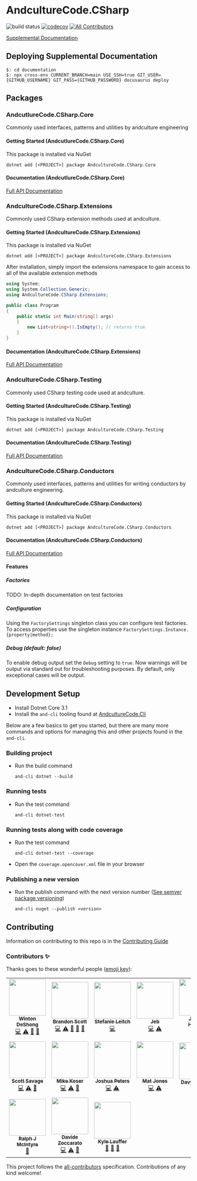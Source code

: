 # AndcultureCode.CSharp

![build status](https://github.com/AndcultureCode/AndcultureCode.CSharp/actions/workflows/build.yaml/badge.svg)
[![codecov](https://codecov.io/gh/AndcultureCode/AndcultureCode.CSharp/branch/main/graph/badge.svg)](https://codecov.io/gh/AndcultureCode/AndcultureCode.CSharp) <!-- ALL-CONTRIBUTORS-BADGE:START - Do not remove or modify this section -->
[![All Contributors](https://img.shields.io/badge/all_contributors-17-orange.svg?style=flat-square)](#contributors-)
<!-- ALL-CONTRIBUTORS-BADGE:END -->

[Supplemental Documentation](https://andculturecode.github.io/AndcultureCode.CSharp)

## Deploying Supplemental Documentation

```shell
$: cd documentation
$: npx cross-env CURRENT_BRANCH=main USE_SSH=true GIT_USER={GITHUB_USERNAME} GIT_PASS={GITHUB_PASSWORD} docusaurus deploy
```

## Packages

### AndcutlureCode.CSharp.Core

Commonly used interfaces, patterns and utilities by andculture engineering

#### Getting Started (AndcutlureCode.CSharp.Core)

This package is installed via NuGet

```shell
dotnet add [<PROJECT>] package AndcultureCode.CSharp.Core
```

#### Documentation (AndcutlureCode.CSharp.Core)

[Full API Documentation](src/Core/Core.md)

### AndcultureCode.CSharp.Extensions

Commonly used CSharp extension methods used at andculture.

#### Getting Started (AndcultureCode.CSharp.Extensions)

This package is installed via NuGet

```shell
dotnet add [<PROJECT>] package AndcultureCode.CSharp.Extensions
```

After installation, simply import the extensions namespace to gain access
to all of the available extension methods

```csharp
using System;
using System.Collection.Generic;
using AndcultureCode.CSharp.Extensions;

public class Program
{
    public static int Main(string[] args)
    {
        new List<string>().IsEmpty(); // returns true
    }
}
```

#### Documentation (AndcultureCode.CSharp.Extensions)

[Full API Documentation](src/Extensions/Extensions.md)

### AndcultureCode.CSharp.Testing

Commonly used CSharp testing code used at andculture.

#### Getting Started (AndcultureCode.CSharp.Testing)

This package is installed via NuGet

```shell
dotnet add [<PROJECT>] package AndcultureCode.CSharp.Testing
```

#### Documentation (AndcultureCode.CSharp.Testing)

[Full API Documentation](src/Testing/Testing.md)

### AndcultureCode.CSharp.Conductors

Commonly used interfaces, patterns and utilities for writing conductors by andculture engineering.

#### Getting Started (AndcultureCode.CSharp.Conductors)

This package is installed via NuGet

```shell
dotnet add [<PROJECT>] package AndcultureCode.CSharp.Conductors
```

#### Documentation (AndcultureCode.CSharp.Conductors)

[Full API Documentation](src/Conductors/Conductors.md)

#### Features

##### Factories

TODO: In-depth documentation on test factories

##### Configuration

Using the `FactorySettings` singleton class you can configure test factories. To access properties use the singleton instance `FactorySettings.Instance.{property|method};`

##### Debug (default: false)

To enable debug output set the `Debug` setting to `true`. Now warnings will be output via standard out for troubleshooting purposes. By default, only exceptional cases will be output.

## Development Setup

- Install Dotnet Core 3.1
- Install the `and-cli` tooling found at [AndcultureCode.Cli](https://github.com/AndcultureCode/AndcultureCode.Cli)

Below are a few basics to get you started, but there are many more commands and options for managing this and other projects found in the `and-cli`.

### Building project

- Run the build command

    ```shell
    and-cli dotnet --build
    ```

### Running tests

- Run the test command

    ```shell
    and-cli dotnet-test
    ```

### Running tests along with code coverage

- Run the test command

    ```shell
    and-cli dotnet-test --coverage
    ```

- Open the `coverage.opencover.xml` file in your browser

### Publishing a new version

- Run the publish command with the next version number ([See semver package versioning](https://docs.microsoft.com/en-us/nuget/concepts/package-versioning))

    ```shell
    and-cli nuget --publish <version>
    ```

## Contributing

Information on contributing to this repo is in the [Contributing Guide](CONTRIBUTING.md)

### Contributors ✨

Thanks goes to these wonderful people ([emoji key](https://allcontributors.org/docs/en/emoji-key)):

<!-- ALL-CONTRIBUTORS-LIST:START - Do not remove or modify this section -->
<!-- prettier-ignore-start -->
<!-- markdownlint-disable -->
<table>
  <tr>
    <td align="center"><a href="http://www.winton.me/"><img src="https://avatars.githubusercontent.com/u/48424?v=4?s=100" width="100px;" alt=""/><br /><sub><b>Winton DeShong</b></sub></a><br /><a href="https://github.com/AndcultureCode/AndcultureCode.CSharp/commits?author=wintondeshong" title="Code">💻</a> <a href="https://github.com/AndcultureCode/AndcultureCode.CSharp/commits?author=wintondeshong" title="Tests">⚠️</a> <a href="https://github.com/AndcultureCode/AndcultureCode.CSharp/commits?author=wintondeshong" title="Documentation">📖</a> <a href="https://github.com/AndcultureCode/AndcultureCode.CSharp/pulls?q=is%3Apr+reviewed-by%3Awintondeshong" title="Reviewed Pull Requests">👀</a></td>
    <td align="center"><a href="https://github.com/brandongregoryscott"><img src="https://avatars.githubusercontent.com/u/11774799?v=4?s=100" width="100px;" alt=""/><br /><sub><b>Brandon Scott</b></sub></a><br /><a href="https://github.com/AndcultureCode/AndcultureCode.CSharp/commits?author=brandongregoryscott" title="Code">💻</a> <a href="https://github.com/AndcultureCode/AndcultureCode.CSharp/commits?author=brandongregoryscott" title="Tests">⚠️</a> <a href="#maintenance-brandongregoryscott" title="Maintenance">🚧</a> <a href="https://github.com/AndcultureCode/AndcultureCode.CSharp/pulls?q=is%3Apr+reviewed-by%3Abrandongregoryscott" title="Reviewed Pull Requests">👀</a> <a href="https://github.com/AndcultureCode/AndcultureCode.CSharp/commits?author=brandongregoryscott" title="Documentation">📖</a></td>
    <td align="center"><a href="https://github.com/Stefanie899"><img src="https://avatars.githubusercontent.com/u/37462028?v=4?s=100" width="100px;" alt=""/><br /><sub><b>Stefanie Leitch</b></sub></a><br /><a href="https://github.com/AndcultureCode/AndcultureCode.CSharp/commits?author=Stefanie899" title="Code">💻</a></td>
    <td align="center"><a href="http://jebediahelliott.com"><img src="https://avatars.githubusercontent.com/u/26680652?v=4?s=100" width="100px;" alt=""/><br /><sub><b>Jeb</b></sub></a><br /><a href="https://github.com/AndcultureCode/AndcultureCode.CSharp/commits?author=jebediahelliott" title="Code">💻</a> <a href="https://github.com/AndcultureCode/AndcultureCode.CSharp/commits?author=jebediahelliott" title="Tests">⚠️</a></td>
    <td align="center"><a href="https://github.com/jhugs"><img src="https://avatars.githubusercontent.com/u/14300627?v=4?s=100" width="100px;" alt=""/><br /><sub><b>Joshua Hughes</b></sub></a><br /><a href="https://github.com/AndcultureCode/AndcultureCode.CSharp/commits?author=jhugs" title="Code">💻</a> <a href="https://github.com/AndcultureCode/AndcultureCode.CSharp/pulls?q=is%3Apr+reviewed-by%3Ajhugs" title="Reviewed Pull Requests">👀</a></td>
    <td align="center"><a href="http://resume.dylanjustice.com"><img src="https://avatars.githubusercontent.com/u/22502365?v=4?s=100" width="100px;" alt=""/><br /><sub><b>Dylan Justice</b></sub></a><br /><a href="https://github.com/AndcultureCode/AndcultureCode.CSharp/commits?author=dylanjustice" title="Code">💻</a> <a href="https://github.com/AndcultureCode/AndcultureCode.CSharp/commits?author=dylanjustice" title="Tests">⚠️</a> <a href="https://github.com/AndcultureCode/AndcultureCode.CSharp/commits?author=dylanjustice" title="Documentation">📖</a></td>
    <td align="center"><a href="https://www.saidshah.com"><img src="https://avatars.githubusercontent.com/u/19719299?v=4?s=100" width="100px;" alt=""/><br /><sub><b>Said B Shah</b></sub></a><br /><a href="https://github.com/AndcultureCode/AndcultureCode.CSharp/commits?author=SaidShah" title="Documentation">📖</a> <a href="https://github.com/AndcultureCode/AndcultureCode.CSharp/commits?author=SaidShah" title="Code">💻</a> <a href="#maintenance-SaidShah" title="Maintenance">🚧</a></td>
  </tr>
  <tr>
    <td align="center"><a href="http://www.snsavage.com"><img src="https://avatars.githubusercontent.com/u/6299224?v=4?s=100" width="100px;" alt=""/><br /><sub><b>Scott Savage</b></sub></a><br /><a href="https://github.com/AndcultureCode/AndcultureCode.CSharp/commits?author=snsavage" title="Code">💻</a> <a href="https://github.com/AndcultureCode/AndcultureCode.CSharp/commits?author=snsavage" title="Tests">⚠️</a> <a href="https://github.com/AndcultureCode/AndcultureCode.CSharp/commits?author=snsavage" title="Documentation">📖</a></td>
    <td align="center"><a href="https://github.com/HeyKos"><img src="https://avatars.githubusercontent.com/u/5178698?v=4?s=100" width="100px;" alt=""/><br /><sub><b>Mike Koser</b></sub></a><br /><a href="https://github.com/AndcultureCode/AndcultureCode.CSharp/commits?author=HeyKos" title="Code">💻</a> <a href="https://github.com/AndcultureCode/AndcultureCode.CSharp/commits?author=HeyKos" title="Tests">⚠️</a> <a href="https://github.com/AndcultureCode/AndcultureCode.CSharp/pulls?q=is%3Apr+reviewed-by%3AHeyKos" title="Reviewed Pull Requests">👀</a></td>
    <td align="center"><a href="https://github.com/joshuapeters"><img src="https://avatars.githubusercontent.com/u/9259962?v=4?s=100" width="100px;" alt=""/><br /><sub><b>Joshua Peters</b></sub></a><br /><a href="https://github.com/AndcultureCode/AndcultureCode.CSharp/commits?author=joshuapeters" title="Code">💻</a> <a href="https://github.com/AndcultureCode/AndcultureCode.CSharp/commits?author=joshuapeters" title="Tests">⚠️</a></td>
    <td align="center"><a href="https://mjones.network"><img src="https://avatars.githubusercontent.com/u/8648891?v=4?s=100" width="100px;" alt=""/><br /><sub><b>Mat Jones</b></sub></a><br /><a href="https://github.com/AndcultureCode/AndcultureCode.CSharp/commits?author=mrjones2014" title="Code">💻</a> <a href="https://github.com/AndcultureCode/AndcultureCode.CSharp/commits?author=mrjones2014" title="Tests">⚠️</a></td>
    <td align="center"><a href="https://dev.to/fluffynuts"><img src="https://avatars.githubusercontent.com/u/4669340?v=4?s=100" width="100px;" alt=""/><br /><sub><b>Davyd McColl</b></sub></a><br /><a href="https://github.com/AndcultureCode/AndcultureCode.CSharp/commits?author=fluffynuts" title="Tests">⚠️</a></td>
    <td align="center"><a href="https://github.com/kamal-mansouri"><img src="https://avatars.githubusercontent.com/u/31888169?v=4?s=100" width="100px;" alt=""/><br /><sub><b>kamal-mansouri</b></sub></a><br /><a href="https://github.com/AndcultureCode/AndcultureCode.CSharp/commits?author=kamal-mansouri" title="Tests">⚠️</a></td>
    <td align="center"><a href="https://github.com/jstevenson"><img src="https://avatars.githubusercontent.com/u/91424?v=4?s=100" width="100px;" alt=""/><br /><sub><b>Jim Stevenson</b></sub></a><br /><a href="https://github.com/AndcultureCode/AndcultureCode.CSharp/pulls?q=is%3Apr+reviewed-by%3Ajstevenson" title="Reviewed Pull Requests">👀</a></td>
  </tr>
  <tr>
    <td align="center"><a href="http://www.ralphjmcintyre.com"><img src="https://avatars.githubusercontent.com/u/8047934?v=4?s=100" width="100px;" alt=""/><br /><sub><b>Ralph J McIntyre</b></sub></a><br /><a href="#maintenance-ralphjmcintyre" title="Maintenance">🚧</a></td>
    <td align="center"><a href="https://www.davidezoccarato.cloud/"><img src="https://avatars.githubusercontent.com/u/9533250?v=4?s=100" width="100px;" alt=""/><br /><sub><b>Davide Zoccarato</b></sub></a><br /><a href="https://github.com/AndcultureCode/AndcultureCode.CSharp/commits?author=dzoccarato" title="Code">💻</a> <a href="https://github.com/AndcultureCode/AndcultureCode.CSharp/commits?author=dzoccarato" title="Tests">⚠️</a> <a href="https://github.com/AndcultureCode/AndcultureCode.CSharp/commits?author=dzoccarato" title="Documentation">📖</a></td>
    <td align="center"><a href="https://github.com/klauffer"><img src="https://avatars.githubusercontent.com/u/32967525?v=4?s=100" width="100px;" alt=""/><br /><sub><b>Kyle Lauffer</b></sub></a><br /><a href="#maintenance-klauffer" title="Maintenance">🚧</a> <a href="#projectManagement-klauffer" title="Project Management">📆</a> <a href="https://github.com/AndcultureCode/AndcultureCode.CSharp/pulls?q=is%3Apr+reviewed-by%3Aklauffer" title="Reviewed Pull Requests">👀</a></td>
  </tr>
</table>

<!-- markdownlint-restore -->
<!-- prettier-ignore-end -->

<!-- ALL-CONTRIBUTORS-LIST:END -->

This project follows the [all-contributors](https://github.com/all-contributors/all-contributors) specification. Contributions of any kind welcome!
